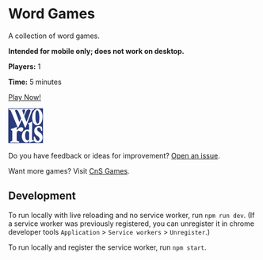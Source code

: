 # Word Games

A collection of word games.

**Intended for mobile only; does not work on desktop.**

**Players:** 1

**Time:** 5 minutes

[Play Now!](https://skedwards88.github.io/word_games/)

<img src="src/images/icon_512.png" alt="game icon" width="70"/>

Do you have feedback or ideas for improvement? [Open an issue](https://github.com/skedwards88/word_games/issues/new).

Want more games? Visit [CnS Games](https://skedwards88.github.io/portfolio/).

## Development

To run locally with live reloading and no service worker, run `npm run dev`. (If a service worker was previously registered, you can unregister it in chrome developer tools `Application` > `Service workers` > `Unregister`.)

To run locally and register the service worker, run `npm start`.
